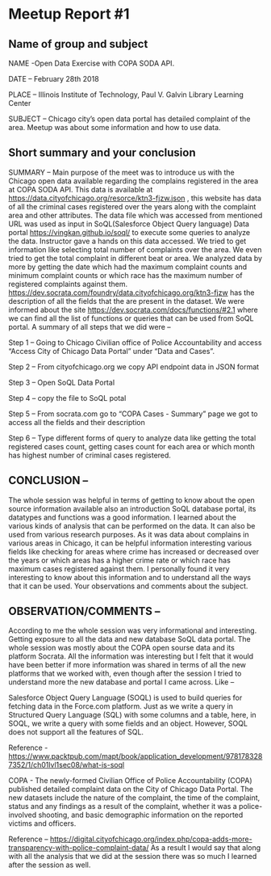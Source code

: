 # Meetup Report #1

## Name of group and subject

NAME -Open Data Exercise with COPA SODA API. 

DATE – February 28th 2018

PLACE – Illinois Institute of Technology, Paul V. Galvin Library Learning Center

SUBJECT – Chicago city’s open data portal has detailed complaint of the area. Meetup was about some information and how to use data.

## Short summary and your conclusion
SUMMARY – 
Main purpose of the meet was to introduce us with the Chicago open data available regarding the complains registered in the area at COPA SODA API. This data is available at https://data.cityofchicago.org/resorce/ktn3-fjzw.json , this website has data of all the criminal cases registered over the years along with the complaint area and other attributes. The data file which was accessed from mentioned URL was used as input in SoQL(Salesforce Object Query language) Data portal https://vingkan.github.io/soql/ to execute some queries to analyze the data. Instructor gave a hands on this data accessed. We tried to get information like selecting total number of complaints over the area. We even tried to get the total complaint in different beat or area. We analyzed data by more by getting the date which had the maximum complaint counts and minimum complaint counts or which race has the maximum number of registered complaints against them.
 https://dev.socrata.com/foundry/data.cityofchicago.org/ktn3-fjzw has the description of all the fields that the are present in the dataset. We were informed about the site https://dev.socrata.com/docs/functions/#2.1 where we can find all the list of functions or queries that can be used from SoQL portal. 
A summary of all steps that we did were –

Step 1 – Going to Chicago Civilian office of Police Accountability and access “Access City of Chicago Data Portal” under “Data and Cases”.

Step 2 – From cityofchicago.org we copy API endpoint data in JSON format

Step 3 – Open SoQL Data Portal

Step 4 – copy the file to SoQL potal

Step 5 – From socrata.com go to “COPA Cases - Summary” page we got to access all the fields and their description

Step 6 – Type different forms of query to analyze data like getting the total registered cases count, getting cases count for each area or which month has highest number of criminal cases registered.

## CONCLUSION –
The whole session was helpful in terms of getting to know about the open source information available also an introduction SoQL database portal, its datatypes and functions was a good information. I learned about the various kinds of analysis that can be performed on the data. It can also be used from various research purposes. As it was data about complains in various areas in Chicago, it can be helpful information interesting various fields like checking for areas where  crime has increased or decreased over the years or which areas has a higher crime rate or which race has maximum cases registered against them. I personally found it very interesting to know about this information and to understand all the ways that it can be used.
Your observations and comments about the subject.

## OBSERVATION/COMMENTS –
According to me the whole session was very informational and interesting. Getting exposure to all the data and new database SoQL data portal. The whole session was mostly about the COPA open sourse data and its platform Socrata. All the information was interesting but I felt that it would have been  better if more information was shared in terms of all the new platforms that we worked with, even though after the session I tried to understand more the new database and portal I came across. Like –

Salesforce Object Query Language (SOQL) is used to build queries for fetching data in the Force.com platform. Just as we write a query in Structured Query Language (SQL) with some columns and a table, here, in SOQL, we write a query with some fields and an object. However, SOQL does not support all the features of SQL.

Reference - https://www.packtpub.com/mapt/book/application_development/9781783287352/1/ch01lvl1sec08/what-is-soql

COPA - The newly-formed Civilian Office of Police Accountability (COPA) published detailed complaint data on the City of Chicago Data Portal. The new datasets include the nature of the complaint, the time of the complaint, status and any findings as a result of the complaint, whether it was a police-involved shooting, and basic demographic information on the reported victims and officers.

Reference –
https://digital.cityofchicago.org/index.php/copa-adds-more-transparency-with-police-complaint-data/
As a result I would say that along with all the analysis that we did at the session there was so much I learned after the session as well. 
